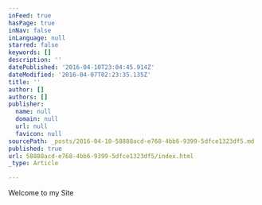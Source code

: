 ```yaml
---
inFeed: true
hasPage: true
inNav: false
inLanguage: null
starred: false
keywords: []
description: ''
datePublished: '2016-04-10T23:04:45.914Z'
dateModified: '2016-04-07T02:23:35.135Z'
title: ''
author: []
authors: []
publisher:
  name: null
  domain: null
  url: null
  favicon: null
sourcePath: _posts/2016-04-10-58888acd-e768-4bb6-9399-5dfce1323df5.md
published: true
url: 58888acd-e768-4bb6-9399-5dfce1323df5/index.html
_type: Article

---
```

Welcome to my Site